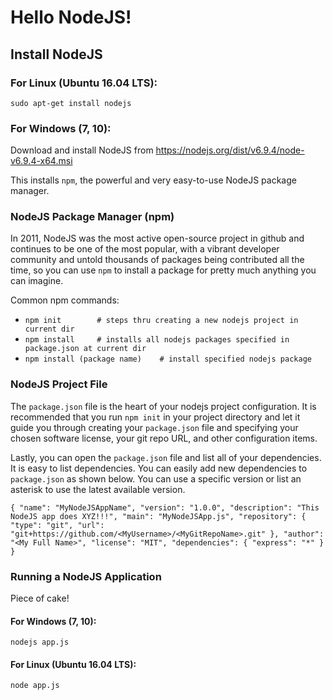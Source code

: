 # Hello NodeJS!

## Install NodeJS
### For Linux (Ubuntu 16.04 LTS):
`sudo apt-get install nodejs`

### For Windows (7, 10):
Download and install NodeJS from https://nodejs.org/dist/v6.9.4/node-v6.9.4-x64.msi

This installs `npm`, the powerful and very easy-to-use
NodeJS package manager.

### NodeJS Package Manager (npm)
In 2011, NodeJS was the most active
open-source project in github and continues to be one of the most popular, with a vibrant
developer community and untold thousands of packages being contributed all the time,
so you can use `npm` to install a package for pretty much anything
you can imagine.

Common npm commands:
-   `npm init        # steps thru creating a new nodejs project in current dir`
-   `npm install     # installs all nodejs packages specified in package.json at current dir`
-   `npm install (package name)    # install specified nodejs package`

### NodeJS Project File
The `package.json` file is the heart of your nodejs project configuration.
It is recommended that you run `npm init` in your project directory and let it guide you through
creating your `package.json` file and specifying your chosen software license, your
git repo URL, and other configuration items.

Lastly, you can open the `package.json` file and list all of your dependencies.
It is easy to list dependencies. You can easily add new dependencies to
`package.json` as shown below. You can use a specific version or list an asterisk
to use the latest available version.

`{
  "name": "MyNodeJSAppName",
  "version": "1.0.0",
  "description": "This NodeJS app does XYZ!!!",
  "main": "MyNodeJSApp.js",
  "repository": {
    "type": "git",
    "url": "git+https://github.com/<MyUsername>/<MyGitRepoName>.git"
  },
  "author": "<My Full Name>",
  "license": "MIT",
  "dependencies": {
      "express": "*"
  }
}`

### Running a NodeJS Application
Piece of cake!

#### For Windows (7, 10):
`nodejs app.js`

#### For Linux (Ubuntu 16.04 LTS):
`node app.js`
